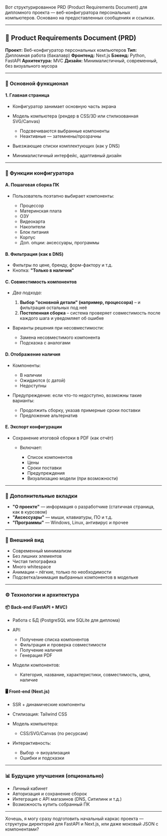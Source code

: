 Вот структурированное PRD (Product Requirements Document) для дипломного проекта — веб-конфигуратора персональных компьютеров. Основано на предоставленных сообщениях и ссылках.

---

## 📄 **Product Requirements Document (PRD)**

**Проект:** Веб-конфигуратор персональных компьютеров
**Тип:** Дипломная работа (бакалавр)
**Фронтенд:** Next.js
**Бэкенд:** Python, FastAPI
**Архитектура:** MVC
**Дизайн:** Минималистичный, современный, без визуального мусора

---

### 🔧 **Основной функционал**

#### 1. **Главная страница**

* Конфигуратор занимает основную часть экрана
* Модель компьютера (рендер в CSS/3D или стилизованная SVG/Canvas)

  * Подсвечиваются выбранные компоненты
  * Неактивные — затемнены/прозрачны
* Выезжающие списки комплектующих (как у DNS)
* Минималистичный интерфейс, адаптивный дизайн

---

### 🧠 **Функции конфигуратора**

#### A. **Пошаговая сборка ПК**

* Пользователь поэтапно выбирает компоненты:

  * Процессор
  * Материнская плата
  * ОЗУ
  * Видеокарта
  * Накопители
  * Блок питания
  * Корпус
  * Доп. опции: аксессуары, программы

#### B. **Фильтрация (как в DNS)**

* Фильтры по цене, бренду, форм-фактору и т.д.
* Кнопка: **"Только в наличии"**

#### C. **Совместимость компонентов**

* *Два подхода:*

  1. **Выбор "основной детали" (например, процессора)** – и фильтрация остальных под неё
  2. **Постепенная сборка** – система проверяет совместимость после каждого шага и уведомляет об ошибке
* Варианты решения при несовместимости:

  * Замена несовместимого компонента
  * Подсказка с аналогами

#### D. **Отображение наличия**

* Компоненты:

  * В наличии
  * Ожидаются (с датой)
  * Недоступны
* Предупреждение: если что-то недоступно, возможны такие варианты:

  * Продолжить сборку, указав примерные сроки поставки
  * Предложение альтернатив

#### E. **Экспорт конфигурации**

* Сохранение итоговой сборки в PDF (как отчёт)

  * Включает:

    * Список компонентов
    * Цены
    * Сроки поставки
    * Предупреждения
    * Визуализацию модели (при возможности)

---

### 🧩 **Дополнительные вкладки**

* **"О проекте"** — информация о разработчике (статичная страница, как в курсовом)
* **"Аксессуары"** — мыши, клавиатуры, ПО и т.д.
* **"Программы"** — Windows, Linux, антивирус и прочее

---

### 📐 **Внешний вид**

* Современный минимализм
* Без лишних элементов
* Чистая типографика
* Много whitespace
* Анимации – лёгкие, только по необходимости
* Подсветка/анимация выбранных компонентов в модельке

---

### ⚙️ **Технологии и архитектура**

#### 📦 **Back-end (FastAPI + MVC)**

* Работа с БД (PostgreSQL или SQLite для диплома)
* API:

  * Получение списка компонентов
  * Фильтрация и проверка совместимости
  * Получение наличия
  * Генерация PDF
* Модели компонентов:

  * Категория, название, характеристики, совместимость, цена, наличие

#### 🖥 **Front-end (Next.js)**

* SSR + динамические компоненты
* Стилизация: Tailwind CSS
* Модель компьютера:

  * CSS/SVG/Canvas (по ресурсам)
* Интерактивность:

  * Выбор -> визуализация
  * Ошибки и подсказки

---

### 📊 **Будущие улучшения (опционально)**

* Личный кабинет
* Авторизация и сохранение сборок
* Интеграция с API магазинов (DNS, Ситилинк и т.д.)
* Возможность купить собранный ПК

---

Хочешь, я могу сразу подготовить начальный каркас проекта — структуры директорий для FastAPI и Next.js, или даже моковый JSON с компонентами?
